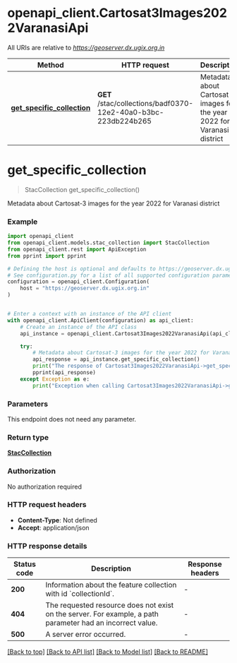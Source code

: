 # openapi_client.Cartosat3Images2022VaranasiApi

All URIs are relative to *https://geoserver.dx.ugix.org.in*

Method | HTTP request | Description
------------- | ------------- | -------------
[**get_specific_collection**](Cartosat3Images2022VaranasiApi.md#get_specific_collection) | **GET** /stac/collections/badf0370-12e2-40a0-b3bc-223db224b265 | Metadata about Cartosat-3 images for the year 2022 for Varanasi district


# **get_specific_collection**
> StacCollection get_specific_collection()

Metadata about Cartosat-3 images for the year 2022 for Varanasi district

### Example


```python
import openapi_client
from openapi_client.models.stac_collection import StacCollection
from openapi_client.rest import ApiException
from pprint import pprint

# Defining the host is optional and defaults to https://geoserver.dx.ugix.org.in
# See configuration.py for a list of all supported configuration parameters.
configuration = openapi_client.Configuration(
    host = "https://geoserver.dx.ugix.org.in"
)


# Enter a context with an instance of the API client
with openapi_client.ApiClient(configuration) as api_client:
    # Create an instance of the API class
    api_instance = openapi_client.Cartosat3Images2022VaranasiApi(api_client)

    try:
        # Metadata about Cartosat-3 images for the year 2022 for Varanasi district
        api_response = api_instance.get_specific_collection()
        print("The response of Cartosat3Images2022VaranasiApi->get_specific_collection:\n")
        pprint(api_response)
    except Exception as e:
        print("Exception when calling Cartosat3Images2022VaranasiApi->get_specific_collection: %s\n" % e)
```



### Parameters

This endpoint does not need any parameter.

### Return type

[**StacCollection**](StacCollection.md)

### Authorization

No authorization required

### HTTP request headers

 - **Content-Type**: Not defined
 - **Accept**: application/json

### HTTP response details

| Status code | Description | Response headers |
|-------------|-------------|------------------|
**200** | Information about the feature collection with id &#x60;collectionId&#x60;. |  -  |
**404** | The requested resource does not exist on the server. For example, a path parameter had an incorrect value. |  -  |
**500** | A server error occurred. |  -  |

[[Back to top]](#) [[Back to API list]](../README.md#documentation-for-api-endpoints) [[Back to Model list]](../README.md#documentation-for-models) [[Back to README]](../README.md)

